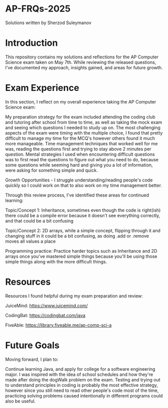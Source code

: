 # AP-FRQs-2025 
Solutions written by Sherzod Suleymanov

# Introduction
This repository contains my solutions and reflections for the AP Computer Science exam taken on May 7th. While reviewing the released questions, I've documented my approach, insights gained, and areas for future growth.

# Exam Experience
In this section, I reflect on my overall experience taking the AP Computer Science exam:

My preparation strategy for the exam included attending the coding club and tutoring after school from time to time, as well as taking the mock exam and seeing which questions I needed to study up on.
The most challenging aspects of the exam were timing with the multiple choice, I found that pretty difficult to manage my time for the MCQ's however others found it much more manageable.
Time management techniques that worked well for me was, reading the questions first and trying to stay above 2 minutes per question.
Mental strategies I used when encountering difficult questions was to first read the questions to figure out what you need to do, because some questions while seeming hard and giving you a lot of information, were asking for something simple and quick.

Growth Opportunities - I struggle understanding/reading people's code quickly so I could work on that to also work on my time management better.

Through this review process, I've identified these areas for continued learning: 

Topic/Concept 1: Inheritance, sometimes even though the code is right(ish) there could be a compile error because it doesn't see everything correctly, and that could be a bit confusing

Topic/Concept 2: 2D arrays, while a simple concept, flipping through it and changing stuff in it could be a bit confusing, as doing .add or .remove moves all values a place 

Programming practice: Practice harder topics such as Inheritance and 2D arrays once you've mastered simple things because you'll be using those simple things along with the more difficult things.
# Resources
Resources I found helpful during my exam preparation and review:

JuiceMind: https://www.juicemind.com/

CodingBat: https://codingbat.com/java

FiveAble: https://library.fiveable.me/ap-comp-sci-a

# Future Goals
Moving forward, I plan to:

Continue learning Java, and apply for college for a software engineering major.
I was inspired with the idea of school schedules and how they're made after doing the dogWalk problem on the exam.
Testing and trying out to understand principles in coding is probably the most effective strategy, however since you still need to read other people's code most of the time, practicing solving problems caused intentionally in different programs could also be useful.
